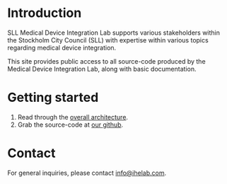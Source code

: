 # Introduction

SLL Medical Device Integration Lab supports various stakeholders within the Stockholm City Council (SLL) with expertise within various topics regarding medical device integration. 

This site provides public access to all source-code produced by the Medical Device Integration Lab, along with basic documentation. 

# Getting started

  1. Read through the <a href="/architecture">overall architecture</a>. 
  2. Grab the source-code at <a href="http://www.github.com/ihelab">our github</a>. 

# Contact
For general inquiries, please contact info@ihelab.com.